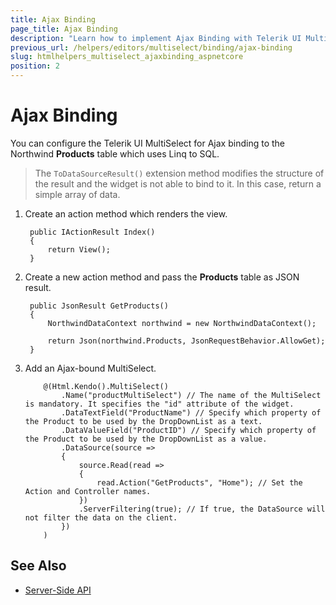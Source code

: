 ```yaml
---
title: Ajax Binding
page_title: Ajax Binding
description: "Learn how to implement Ajax Binding with Telerik UI MultiSelect component for {{ site.framework }}."
previous_url: /helpers/editors/multiselect/binding/ajax-binding
slug: htmlhelpers_multiselect_ajaxbinding_aspnetcore
position: 2
---
```


# Ajax Binding

You can configure the Telerik UI MultiSelect for Ajax binding to the Northwind **Products** table which uses Linq to SQL.

> The `ToDataSourceResult()` extension method modifies the structure of the result and the widget is not able to bind to it. In this case, return a simple array of data.

1. Create an action method which renders the view.

        public IActionResult Index()
        {
            return View();
        }

1. Create a new action method and pass the **Products** table as JSON result.

        public JsonResult GetProducts()
        {
            NorthwindDataContext northwind = new NorthwindDataContext();

            return Json(northwind.Products, JsonRequestBehavior.AllowGet);
        }

1. Add an Ajax-bound MultiSelect.

    ```HtmlHelper
        @(Html.Kendo().MultiSelect()
            .Name("productMultiSelect") // The name of the MultiSelect is mandatory. It specifies the "id" attribute of the widget.
            .DataTextField("ProductName") // Specify which property of the Product to be used by the DropDownList as a text.
            .DataValueField("ProductID") // Specify which property of the Product to be used by the DropDownList as a value.
            .DataSource(source =>
            {
                source.Read(read =>
                {
                    read.Action("GetProducts", "Home"); // Set the Action and Controller names.
                })
                .ServerFiltering(true); // If true, the DataSource will not filter the data on the client.
            })
        )
    ```

## See Also

* [Server-Side API](/api/multiselect)
